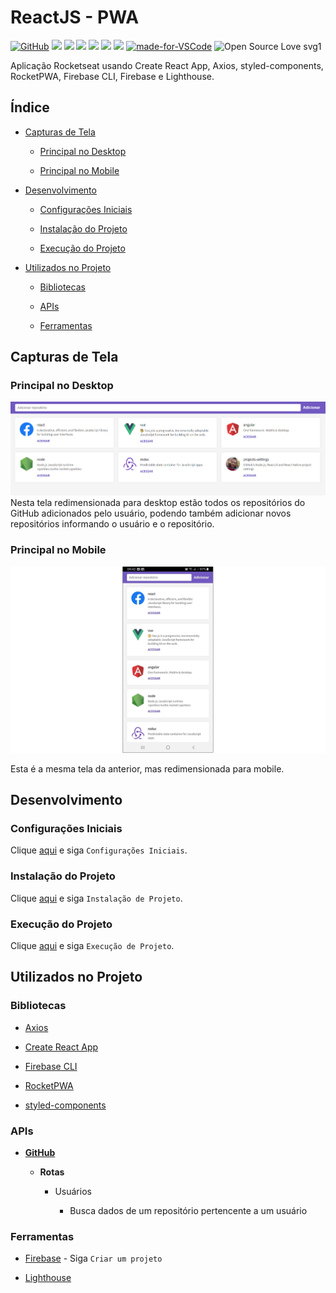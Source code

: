 # ReactJS - PWA

[![GitHub](https://img.shields.io/github/license/mashape/apistatus.svg)](https://github.com/osvaldokalvaitir/reactjs-pwa/blob/master/LICENSE)
![](https://img.shields.io/github/package-json/v/osvaldokalvaitir/reactjs-pwa.svg)
![](https://img.shields.io/github/last-commit/osvaldokalvaitir/reactjs-pwa.svg?color=red)
![](https://img.shields.io/github/languages/top/osvaldokalvaitir/reactjs-pwa.svg?color=yellow)
![](https://img.shields.io/github/languages/count/osvaldokalvaitir/reactjs-pwa.svg?color=lightgrey)
![](https://img.shields.io/github/languages/code-size/osvaldokalvaitir/reactjs-pwa.svg)
![](https://img.shields.io/github/repo-size/osvaldokalvaitir/reactjs-pwa.svg?color=blueviolet)
[![made-for-VSCode](https://img.shields.io/badge/Made%20for-VSCode-1f425f.svg)](https://code.visualstudio.com/)
![Open Source Love svg1](https://badges.frapsoft.com/os/v1/open-source.svg?v=103)

Aplicação Rocketseat usando Create React App, Axios, styled-components, RocketPWA, Firebase CLI, Firebase e Lighthouse.

## Índice

- [Capturas de Tela](#capturas-de-tela)

  - [Principal no Desktop](#principal-no-desktop)

  - [Principal no Mobile](#principal-no-mobile)

- [Desenvolvimento](#desenvolvimento)

  - [Configurações Iniciais](#configurações-iniciais)

  - [Instalação do Projeto](#instalação-do-projeto)

  - [Execução do Projeto](#execução-do-projeto)

- [Utilizados no Projeto](#utilizados-no-projeto)

  - [Bibliotecas](#bibliotecas)

  - [APIs](#apis)

  - [Ferramentas](#ferramentas)

## Capturas de Tela

### Principal no Desktop

![Main - Desktop](/assets/main-desktop.png)
Nesta tela redimensionada para desktop estão todos os repositórios do GitHub adicionados pelo usuário, podendo também adicionar novos repositórios informando o usuário e o repositório.

### Principal no Mobile

![Main - Mobile](/assets/main-mobile.png)

Esta é a mesma tela da anterior, mas redimensionada para mobile.

## Desenvolvimento

### Configurações Iniciais

Clique [aqui](https://github.com/osvaldokalvaitir/projects-settings/blob/master/README.md) e siga `Configurações Iniciais`.

### Instalação do Projeto

Clique [aqui](https://github.com/osvaldokalvaitir/projects-settings/blob/master/nodejs/nodejs.md) e siga `Instalação de Projeto`.

### Execução do Projeto

Clique [aqui](https://github.com/osvaldokalvaitir/projects-settings/blob/master/nodejs/libs/create-react-app.md) e siga `Execução de Projeto`.

## Utilizados no Projeto

### Bibliotecas

- [Axios](https://github.com/osvaldokalvaitir/projects-settings/blob/master/nodejs/libs/axios.md)

- [Create React App](https://github.com/osvaldokalvaitir/projects-settings/blob/master/nodejs/libs/create-react-app.md)

- [Firebase CLI](https://github.com/osvaldokalvaitir/projects-settings/blob/master/nodejs/libs/firebase-tools.md)

- [RocketPWA](https://github.com/osvaldokalvaitir/projects-settings/blob/master/nodejs/libs/rocketpwa.md)

- [styled-components](https://github.com/osvaldokalvaitir/projects-settings/blob/master/nodejs/libs/styled-components.md)

### APIs

- **[GitHub](https://api.github.com)**

  - **Rotas**

    - Usuários

      - Busca dados de um repositório pertencente a um usuário

### Ferramentas

- [Firebase](https://github.com/osvaldokalvaitir/projects-settings/blob/master/development-platform/firebase.md) - Siga `Criar um projeto`

- [Lighthouse](https://github.com/osvaldokalvaitir/projects-settings/blob/master/browser/chrome/extensions/lighthouse.md)